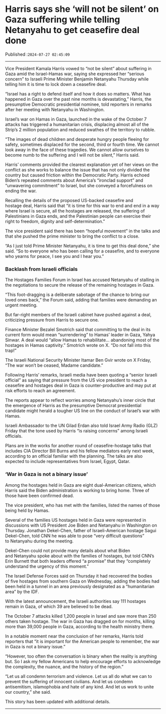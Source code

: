 # Harris says she ‘will not be silent’ on Gaza suffering while telling Netanyahu to get ceasefire deal done

Published :`2024-07-27 02:45:09`

---

Vice President Kamala Harris vowed to “not be silent” about suffering in Gaza amid the Israel-Hamas war, saying she expressed her “serious concern” to Israeli Prime Minister Benjamin Netanyahu Thursday while telling him it is time to lock down a ceasefire deal.

“Israel has a right to defend itself and how it does so matters. What has happened in Gaza over the past nine months is devastating,” Harris, the presumptive Democratic presidential nominee, told reporters in remarks after her meeting with Netanyahu in Washington.

Israel’s war on Hamas in Gaza, launched in the wake of the October 7 attacks has triggered a humanitarian crisis, displacing almost all of the Strip’s 2 million population and reduced swathes of the territory to rubble.

“The images of dead children and desperate hungry people fleeing for safety, sometimes displaced for the second, third or fourth time. We cannot look away in the face of these tragedies. We cannot allow ourselves to become numb to the suffering and I will not be silent,” Harris said.

Harris’ comments provided the clearest explanation yet of her views on the conflict as she works to balance the issue that has not only divided the country but caused friction within the Democratic Party. Harris echoed Biden’s repeated comments about America’s “ironclad support” and “unwavering commitment” to Israel, but she conveyed a forcefulness on ending the war.

Recalling the details of the proposed US-backed ceasefire and hostage deal, Harris said that “it is time for this war to end and end in a way where Israel is secure, all the hostages are released, the suffering of Palestinians in Gaza ends, and the Palestinian people can exercise their right to freedom, dignity and self-determination.”

The vice president said there has been “hopeful movement” in the talks and that she pushed the prime minister to bring the conflict to a close.

“As I just told Prime Minister Netanyahu, it is time to get this deal done,” she said. “So to everyone who has been calling for a ceasefire, and to everyone who yearns for peace, I see you and I hear you.”

### Backlash from Israeli officials

The Hostages Families Forum in Israel has accused Netanyahu of stalling in the negotiations to secure the release of the remaining hostages in Gaza.

“This foot-dragging is a deliberate sabotage of the chance to bring our loved ones back,” the Forum said, adding that families were demanding an urgent meeting.

But far-right members of the Israeli cabinet have pushed against a deal, criticizing pressure from Harris to secure one.

Finance Minister Bezalel Smotrich said that committing to the deal in its current form would mean “surrendering” to Hamas’ leader in Gaza, Yahya Sinwar. A deal would “allow Hamas to rehabilitate… abandoning most of the hostages in Hamas captivity.” Smotrich wrote on X. “Do not fall into this trap!”

The Israeli National Security Minister Itamar Ben Gvir wrote on X Friday, “The war won’t be ceased, Madame candidate.”

Following Harris’ remarks, Israeli media have been quoting a “senior Israeli official” as saying that pressure from the US vice president to reach a ceasefire and hostages deal in Gaza is counter-productive and may put at risk efforts to reach an agreement.

The reports appear to reflect worries among Netanyahu’s inner circle that the emergence of Harris as the presumptive Democrat presidential candidate might herald a tougher US line on the conduct of Israel’s war with Hamas.

Israeli Ambassador to the UN Gilad Erdan also told Israel Army Radio (GLZ) Friday that the tone used by Harris “is raising concerns” among Israeli officials.

Plans are in the works for another round of ceasefire-hostage talks that includes CIA Director Bill Burns and his fellow mediators early next week, according to an official familiar with the planning. The talks are also expected to include representatives from Israel, Egypt, Qatar.

### ‘War in Gaza is not a binary issue’

Among the hostages held in Gaza are eight dual-American citizens, which Harris said the Biden administration is working to bring home. Three of those have been confirmed dead.

The vice president, who has met with the families, listed the names of those being held by Hamas.

Several of the families US hostages held in Gaza were represented in discussions with US President Joe Biden and Netanyahu in Washington on Thursday. Jonathan Dekel-Chen, father of Israeli-American hostage Sagui Dekel-Chen, told CNN he was able to pose “very difficult questions” to Netanyahu during the meeting.

Dekel-Chen could not provide many details about what Biden and Netanyahu spoke about with the families of hostages, but told CNN’s Erin Burnett that both leaders offered “a promise” that they “completely understand the urgency of this moment.”

The Israel Defense Forces said on Thursday it had recovered the bodies of five hostages from southern Gaza on Wednesday, adding the bodies had been held in a tunnel in an area previously designated as a “humanitarian area” by the IDF.

With the latest announcement, the Israeli authorities say 111 hostages remain in Gaza, of which 39 are believed to be dead.

The October 7 attacks killed 1,200 people in Israel and saw more than 250 others taken hostage. The war in Gaza has dragged on for months, killing more than 39,000 people in Gaza, according to the health ministry there.

In a notable moment near the conclusion of her remarks, Harris told reporters that  “it is important for the American people to remember, the war in Gaza is not a binary issue.”

“However, too often the conversation is binary when the reality is anything but. So I ask my fellow Americans to help encourage efforts to acknowledge the complexity, the nuance, and the history of the region.”

“Let us all condemn terrorism and violence. Let us all do what we can to prevent the suffering of innocent civilians. And let us condemn antisemitism, islamophobia and hate of any kind. And let us work to unite our country,” she said.

This story has been updated with additional details.

---

